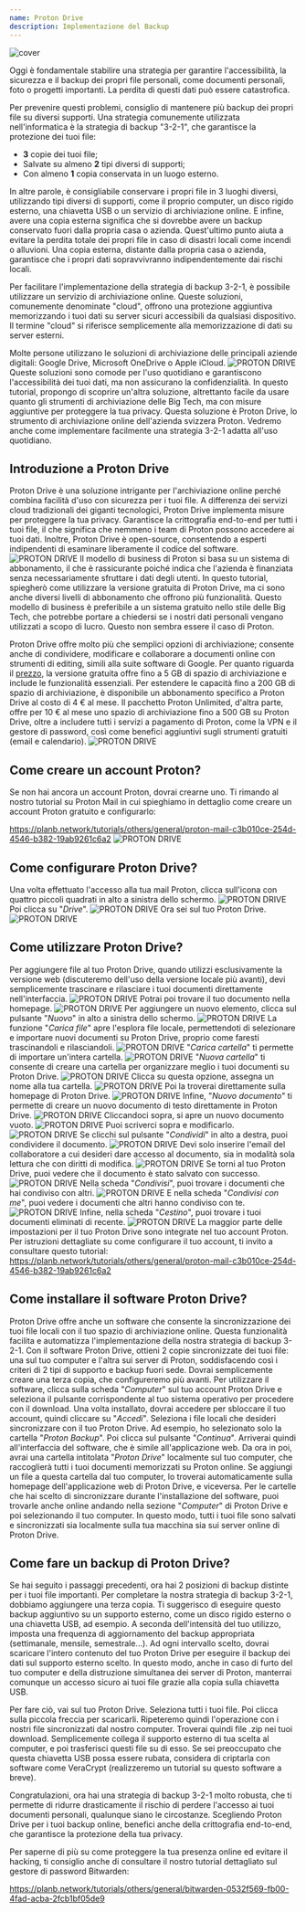 ```yaml
---
name: Proton Drive
description: Implementazione del Backup
---
```

![cover](assets/cover.webp)

Oggi è fondamentale stabilire una strategia per garantire l'accessibilità, la sicurezza e il backup dei propri file personali, come documenti personali, foto o progetti importanti. La perdita di questi dati può essere catastrofica.

Per prevenire questi problemi, consiglio di mantenere più backup dei propri file su diversi supporti. Una strategia comunemente utilizzata nell'informatica è la strategia di backup "3-2-1", che garantisce la protezione dei tuoi file:
- **3** copie dei tuoi file;
- Salvate su almeno **2** tipi diversi di supporti;
- Con almeno **1** copia conservata in un luogo esterno.

In altre parole, è consigliabile conservare i propri file in 3 luoghi diversi, utilizzando tipi diversi di supporti, come il proprio computer, un disco rigido esterno, una chiavetta USB o un servizio di archiviazione online. E infine, avere una copia esterna significa che si dovrebbe avere un backup conservato fuori dalla propria casa o azienda. Quest'ultimo punto aiuta a evitare la perdita totale dei propri file in caso di disastri locali come incendi o alluvioni. Una copia esterna, distante dalla propria casa o azienda, garantisce che i propri dati sopravvivranno indipendentemente dai rischi locali.

Per facilitare l'implementazione della strategia di backup 3-2-1, è possibile utilizzare un servizio di archiviazione online. Queste soluzioni, comunemente denominate "cloud", offrono una protezione aggiuntiva memorizzando i tuoi dati su server sicuri accessibili da qualsiasi dispositivo. Il termine "cloud" si riferisce semplicemente alla memorizzazione di dati su server esterni.

Molte persone utilizzano le soluzioni di archiviazione delle principali aziende digitali: Google Drive, Microsoft OneDrive o Apple iCloud.
![PROTON DRIVE](assets/notext/01.webp)
Queste soluzioni sono comode per l'uso quotidiano e garantiscono l'accessibilità dei tuoi dati, ma non assicurano la confidenzialità. In questo tutorial, propongo di scoprire un'altra soluzione, altrettanto facile da usare quanto gli strumenti di archiviazione delle Big Tech, ma con misure aggiuntive per proteggere la tua privacy. Questa soluzione è Proton Drive, lo strumento di archiviazione online dell'azienda svizzera Proton. Vedremo anche come implementare facilmente una strategia 3-2-1 adatta all'uso quotidiano.

## Introduzione a Proton Drive
Proton Drive è una soluzione intrigante per l'archiviazione online perché combina facilità d'uso con sicurezza per i tuoi file. A differenza dei servizi cloud tradizionali dei giganti tecnologici, Proton Drive implementa misure per proteggere la tua privacy. Garantisce la crittografia end-to-end per tutti i tuoi file, il che significa che nemmeno i team di Proton possono accedere ai tuoi dati. Inoltre, Proton Drive è open-source, consentendo a esperti indipendenti di esaminare liberamente il codice del software.
![PROTON DRIVE](assets/notext/02.webp)
Il modello di business di Proton si basa su un sistema di abbonamento, il che è rassicurante poiché indica che l'azienda è finanziata senza necessariamente sfruttare i dati degli utenti. In questo tutorial, spiegherò come utilizzare la versione gratuita di Proton Drive, ma ci sono anche diversi livelli di abbonamento che offrono più funzionalità. Questo modello di business è preferibile a un sistema gratuito nello stile delle Big Tech, che potrebbe portare a chiedersi se i nostri dati personali vengano utilizzati a scopo di lucro. Questo non sembra essere il caso di Proton.

Proton Drive offre molto più che semplici opzioni di archiviazione; consente anche di condividere, modificare e collaborare a documenti online con strumenti di editing, simili alla suite software di Google.
Per quanto riguarda il [prezzo](https://proton.me/pricing), la versione gratuita offre fino a 5 GB di spazio di archiviazione e include le funzionalità essenziali. Per estendere le capacità fino a 200 GB di spazio di archiviazione, è disponibile un abbonamento specifico a Proton Drive al costo di 4 € al mese. Il pacchetto Proton Unlimited, d'altra parte, offre per 10 € al mese uno spazio di archiviazione fino a 500 GB su Proton Drive, oltre a includere tutti i servizi a pagamento di Proton, come la VPN e il gestore di password, così come benefici aggiuntivi sugli strumenti gratuiti (email e calendario). ![PROTON DRIVE](assets/notext/03.webp)
## Come creare un account Proton?

Se non hai ancora un account Proton, dovrai crearne uno. Ti rimando al nostro tutorial su Proton Mail in cui spieghiamo in dettaglio come creare un account Proton gratuito e configurarlo:

https://planb.network/tutorials/others/general/proton-mail-c3b010ce-254d-4546-b382-19ab9261c6a2
![PROTON DRIVE](assets/notext/04.webp)
## Come configurare Proton Drive?

Una volta effettuato l'accesso alla tua mail Proton, clicca sull'icona con quattro piccoli quadrati in alto a sinistra dello schermo.
![PROTON DRIVE](assets/notext/05.webp)
Poi clicca su "*Drive*".
![PROTON DRIVE](assets/notext/06.webp)
Ora sei sul tuo Proton Drive.
![PROTON DRIVE](assets/notext/07.webp)
## Come utilizzare Proton Drive?
Per aggiungere file al tuo Proton Drive, quando utilizzi esclusivamente la versione web (discuteremo dell'uso della versione locale più avanti), devi semplicemente trascinare e rilasciare i tuoi documenti direttamente nell'interfaccia. ![PROTON DRIVE](assets/notext/08.webp) Potrai poi trovare il tuo documento nella homepage. ![PROTON DRIVE](assets/notext/09.webp) Per aggiungere un nuovo elemento, clicca sul pulsante "*Nuovo*" in alto a sinistra dello schermo. ![PROTON DRIVE](assets/notext/10.webp) La funzione "*Carica file*" apre l'esplora file locale, permettendoti di selezionare e importare nuovi documenti su Proton Drive, proprio come faresti trascinandoli e rilasciandoli. ![PROTON DRIVE](assets/notext/11.webp) "*Carica cartella*" ti permette di importare un'intera cartella. ![PROTON DRIVE](assets/notext/12.webp) "*Nuova cartella*" ti consente di creare una cartella per organizzare meglio i tuoi documenti su Proton Drive. ![PROTON DRIVE](assets/notext/13.webp) Clicca su questa opzione, assegna un nome alla tua cartella. ![PROTON DRIVE](assets/notext/14.webp) Poi la troverai direttamente sulla homepage di Proton Drive. ![PROTON DRIVE](assets/notext/15.webp) Infine, "*Nuovo documento*" ti permette di creare un nuovo documento di testo direttamente in Proton Drive. ![PROTON DRIVE](assets/notext/16.webp) Cliccandoci sopra, si apre un nuovo documento vuoto. ![PROTON DRIVE](assets/notext/17.webp) Puoi scriverci sopra e modificarlo. ![PROTON DRIVE](assets/notext/18.webp) Se clicchi sul pulsante "*Condividi*" in alto a destra, puoi condividere il documento. ![PROTON DRIVE](assets/notext/19.webp) Devi solo inserire l'email del collaboratore a cui desideri dare accesso al documento, sia in modalità sola lettura che con diritti di modifica. ![PROTON DRIVE](assets/notext/20.webp) Se torni al tuo Proton Drive, puoi vedere che il documento è stato salvato con successo. ![PROTON DRIVE](assets/notext/21.webp) Nella scheda "*Condivisi*", puoi trovare i documenti che hai condiviso con altri. ![PROTON DRIVE](assets/notext/22.webp) E nella scheda "*Condivisi con me*", puoi vedere i documenti che altri hanno condiviso con te. ![PROTON DRIVE](assets/notext/23.webp) Infine, nella scheda "*Cestino*", puoi trovare i tuoi documenti eliminati di recente. ![PROTON DRIVE](assets/notext/24.webp) La maggior parte delle impostazioni per il tuo Proton Drive sono integrate nel tuo account Proton. Per istruzioni dettagliate su come configurare il tuo account, ti invito a consultare questo tutorial:
https://planb.network/tutorials/others/general/proton-mail-c3b010ce-254d-4546-b382-19ab9261c6a2

## Come installare il software Proton Drive?
Proton Drive offre anche un software che consente la sincronizzazione dei tuoi file locali con il tuo spazio di archiviazione online. Questa funzionalità facilita e automatizza l'implementazione della nostra strategia di backup 3-2-1. Con il software Proton Drive, ottieni 2 copie sincronizzate dei tuoi file: una sul tuo computer e l'altra sui server di Proton, soddisfacendo così i criteri di 2 tipi di supporto e backup fuori sede. Dovrai semplicemente creare una terza copia, che configureremo più avanti.
Per utilizzare il software, clicca sulla scheda "*Computer*" sul tuo account Proton Drive e seleziona il pulsante corrispondente al tuo sistema operativo per procedere con il download.
Una volta installato, dovrai accedere per sbloccare il tuo account, quindi cliccare su "*Accedi*".
Seleziona i file locali che desideri sincronizzare con il tuo Proton Drive.
Ad esempio, ho selezionato solo la cartella "*Proton Backup*". Poi clicca sul pulsante "*Continua*".
Arriverai quindi all'interfaccia del software, che è simile all'applicazione web.
Da ora in poi, avrai una cartella intitolata "*Proton Drive*" localmente sul tuo computer, che raccoglierà tutti i tuoi documenti memorizzati su Proton online. Se aggiungi un file a questa cartella dal tuo computer, lo troverai automaticamente sulla homepage dell'applicazione web di Proton Drive, e viceversa. Per le cartelle che hai scelto di sincronizzare durante l'installazione del software, puoi trovarle anche online andando nella sezione "*Computer*" di Proton Drive e poi selezionando il tuo computer.
In questo modo, tutti i tuoi file sono salvati e sincronizzati sia localmente sulla tua macchina sia sui server online di Proton Drive.

## Come fare un backup di Proton Drive?

Se hai seguito i passaggi precedenti, ora hai 2 posizioni di backup distinte per i tuoi file importanti. Per completare la nostra strategia di backup 3-2-1, dobbiamo aggiungere una terza copia.
Ti suggerisco di eseguire questo backup aggiuntivo su un supporto esterno, come un disco rigido esterno o una chiavetta USB, ad esempio. A seconda dell'intensità del tuo utilizzo, imposta una frequenza di aggiornamento del backup appropriata (settimanale, mensile, semestrale...). Ad ogni intervallo scelto, dovrai scaricare l'intero contenuto del tuo Proton Drive per eseguire il backup dei dati sul supporto esterno scelto. In questo modo, anche in caso di furto del tuo computer e della distruzione simultanea dei server di Proton, manterrai comunque un accesso sicuro ai tuoi file grazie alla copia sulla chiavetta USB.

Per fare ciò, vai sul tuo Proton Drive.
Seleziona tutti i tuoi file.
Poi clicca sulla piccola freccia per scaricarli.
Ripeteremo quindi l'operazione con i nostri file sincronizzati dal nostro computer.
Troverai quindi file .zip nei tuoi download. Semplicemente collega il supporto esterno di tua scelta al computer, e poi trasferisci questi file su di esso.
Se sei preoccupato che questa chiavetta USB possa essere rubata, considera di criptarla con software come VeraCrypt (realizzeremo un tutorial su questo software a breve).

Congratulazioni, ora hai una strategia di backup 3-2-1 molto robusta, che ti permette di ridurre drasticamente il rischio di perdere l'accesso ai tuoi documenti personali, qualunque siano le circostanze. Scegliendo Proton Drive per i tuoi backup online, benefici anche della crittografia end-to-end, che garantisce la protezione della tua privacy.

Per saperne di più su come proteggere la tua presenza online ed evitare il hacking, ti consiglio anche di consultare il nostro tutorial dettagliato sul gestore di password Bitwarden:

https://planb.network/tutorials/others/general/bitwarden-0532f569-fb00-4fad-acba-2fcb1bf05de9